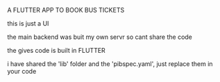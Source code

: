 A FLUTTER APP TO BOOK BUS TICKETS

this is just a UI

the main backend was buit my own servr so cant share the code

the gives code is built in FLUTTER

i have shared the 'lib' folder and the 'pibspec.yaml', just replace them in your code

